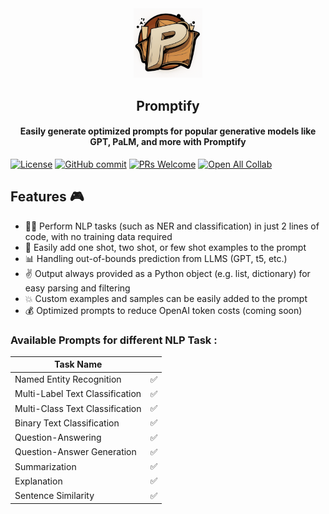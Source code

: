 <div align="center">
<img width="110px" src="./logo/logo.png">
<h2>Promptify</h2></div>
<!-- 
<h2 align="center">Promptify</h2> -->
<h4 align="center"> Easily generate optimized prompts for popular generative models like GPT, PaLM, and more with Promptify</h3>

[![License](https://img.shields.io/badge/License-Apache_2.0-blue.svg)](https://opensource.org/licenses/Apache-2.0)
[![GitHub commit](https://img.shields.io/github/last-commit/monk1337/resp)](https://github.com/promptslab/Promptify/commits/main)
[![PRs Welcome](https://img.shields.io/badge/PRs-welcome-brightgreen.svg?style=flat-square)](http://makeapullrequest.com)
[![Open All Collab](https://colab.research.google.com/assets/colab-badge.svg)](#)


<h2>Features 🎮 </h2>
<ul>
  <li> 🧙‍♀️ Perform NLP tasks (such as NER and classification) in just 2 lines of code, with no training data required</li>
  <li> 🔨 Easily add one shot, two shot, or few shot examples to the prompt</li>
  <li> 📊 Handling out-of-bounds prediction from LLMS (GPT, t5, etc.)
  <li> ✌ Output always provided as a Python object (e.g. list, dictionary) for easy parsing and filtering</li>
  <li> 💥 Custom examples and samples can be easily added to the prompt</li>
  <li> 💰 Optimized prompts to reduce OpenAI token costs (coming soon)</li>
</ul>


### Available Prompts for different NLP Task :

| Task Name |  |
|-------------|-------|
| Named Entity Recognition | ✅    | 
| Multi-Label Text Classification | ✅    |
| Multi-Class Text Classification | ✅    |
| Binary Text Classification  | ✅    |
| Question-Answering | ✅    |
| Question-Answer Generation | ✅    |
| Summarization  | ✅    |
| Explanation    | ✅    |
| Sentence Similarity | ✅    |


